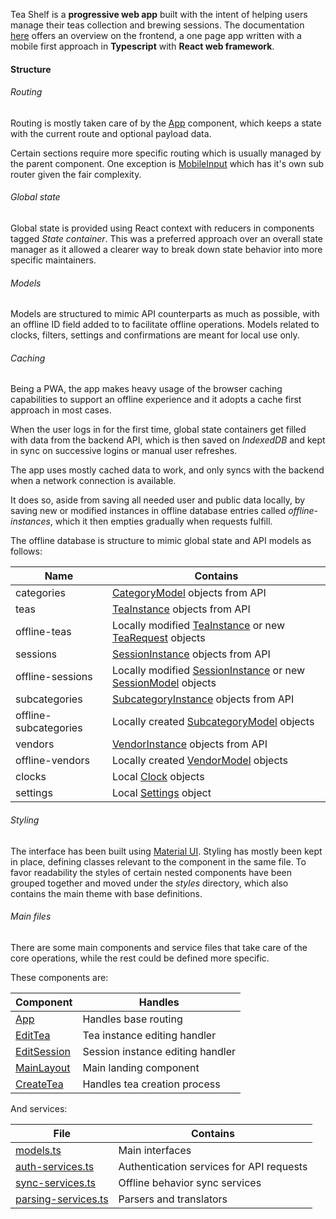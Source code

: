 Tea Shelf is a **progressive web app** built with the intent of helping users
manage their teas collection and brewing sessions. The documentation
[here](https://teashelf.app/docs/web/) offers an overview on the frontend,
a one page app written with a mobile first approach in **Typescript** with
**React web framework**.

#### Structure
###### Routing
Routing is mostly taken care of by the [App](https://teashelf.app/docs/web/App.html)
component, which keeps a state with the current route and optional payload data.

Certain sections require more specific routing which is usually managed by the
parent component. One exception is [MobileInput](https://teashelf.app/docs/web/MobileInput.html)
which has it's own sub router given the fair complexity.

###### Global state
Global state is provided using React context with reducers in components
tagged *State container*. This was a preferred approach over an overall state
manager as it allowed a clearer way to break down state behavior into more
specific maintainers. 

###### Models
Models are structured to mimic API counterparts as much as possible, with
an offline ID field added to to facilitate offline operations.
Models related  to clocks, filters, settings and confirmations are meant for
local use only.


###### Caching
Being a PWA, the app makes heavy usage of the browser caching capabilities to
support an offline experience and it adopts a cache first approach in most
cases.

When the user logs in for the first time, global state containers get filled
with data from the backend API, which is then saved on *IndexedDB* and kept in
sync on successive logins or manual user refreshes.

The app uses mostly cached data to work, and only syncs with the backend when a
network connection is available.

It does so, aside from saving all needed user and public data locally, by saving
new or modified instances in offline database entries called *offline-instances*,
which it then empties gradually when requests fulfill.

The offline database is structure to mimic global state and API models as
follows:

| Name | Contains |
| ------------ |  -------------- |
| categories | [CategoryModel](https://teashelf.app/docs/web/CategoryModel.html) objects from API |
| teas | [TeaInstance](https://teashelf.app/docs/web/TeaInstance.html) objects from API |
| offline-teas | Locally modified [TeaInstance](https://teashelf.app/docs/web/TeaInstance.html) or new [TeaRequest](https://teashelf.app/docs/web/TeaRequest.html) objects |
| sessions | [SessionInstance](https://teashelf.app/docs/web/SessionInstance.html) objects from API |
| offline-sessions | Locally modified [SessionInstance](https://teashelf.app/docs/web/SessionInstance.html) or new [SessionModel](https://teashelf.app/docs/web/SessionModel.html) objects |
| subcategories | [SubcategoryInstance](https://teashelf.app/docs/web/SubcategoryInstance.html) objects from API |
| offline-subcategories | Locally created [SubcategoryModel](https://teashelf.app/docs/web/SubcategoryModel.html) objects |
| vendors | [VendorInstance](https://teashelf.app/docs/web/VendorInstance.html) objects from API |
| offline-vendors | Locally created [VendorModel](https://teashelf.app/docs/web/VendorModel.html) objects |
| clocks | Local [Clock](https://teashelf.app/docs/web/Clock.html) objects |
| settings | Local [Settings](https://teashelf.app/docs/web/Settings.html) object |

###### Styling

The interface has been built using [Material UI](https://material-ui.com).
Styling has mostly been kept in place, defining classes relevant to the component
in the same file. To favor readability the styles of certain nested components have
been grouped together and moved under the *styles* directory, which also contains
the main theme with base definitions.

###### Main files
There are some main components and service files that take care of the core
operations, while the rest could be defined more specific.

These components are:

| Component | Handles |
| ------------ |  -------------- |
| [App](https://teashelf.app/docs/web/App.html) | Handles base routing |
| [EditTea](https://teashelf.app/docs/web/EditTea.html) | Tea instance editing handler |
| [EditSession](https://teashelf.app/docs/web/EditSession.html) | Session instance editing handler |
| [MainLayout](https://teashelf.app/docs/web/MainLayout.html) | Main landing component |
| [CreateTea](https://teashelf.app/docs/web/CreateTea.html) | Handles tea creation process |

And services:

| File | Contains |
| ------------ |  -------------- |
| [models.ts](https://teashelf.app/docs/web/services_models.ts.html) | Main interfaces |
| [auth-services.ts](https://teashelf.app/docs/web/services_auth-services.ts.html) | Authentication services for API requests |
| [sync-services.ts](https://teashelf.app/docs/web/services_sync-services.ts.html) | Offline behavior sync services |
| [parsing-services.ts](https://teashelf.app/docs/web/services_parsing-services.ts.html) | Parsers and translators |
